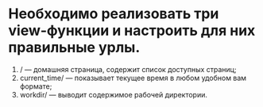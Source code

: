 # Необходимо реализовать три view-функции и настроить для них правильные урлы.

1. / — домашняя страница, содержит список доступных страниц; 
2. current_time/ — показывает текущее время в любом удобном вам формате; 
3. workdir/ — выводит содержимое рабочей директории. 
